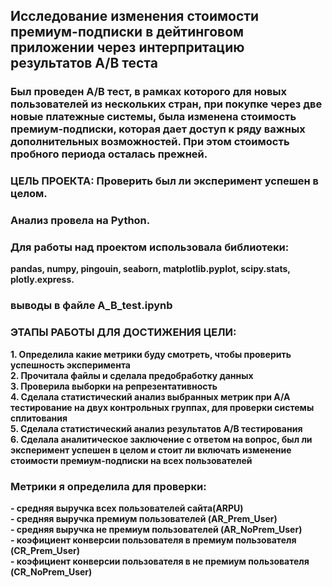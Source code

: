 ## Исследование изменения стоимости премиум-подписки в дейтинговом приложении через интерпритацию результатов А/B теста
###  Был проведен A/B тест, в рамках которого для новых пользователей из нескольких стран, при покупке через две новые платежные системы, была изменена стоимость премиум-подписки, которая дает доступ к ряду важных дополнительных возможностей. При этом стоимость пробного периода осталась прежней.

### ЦЕЛЬ ПРОЕКТА: Проверить был ли эксперимент успешен в целом.

### Анализ провела на Python.  
### Для работы над проектом использовала библиотеки:  
**pandas, numpy, pingouin, seaborn, matplotlib.pyplot, scipy.stats, plotly.express.**  
### выводы в файле A_B_test.ipynb

### ЭТАПЫ РАБОТЫ ДЛЯ ДОСТИЖЕНИЯ ЦЕЛИ:

**1. Определила какие метрики буду смотреть, чтобы проверить успешность эксперимента**  
**2. Прочитала файлы и сделала предобработку данных**  
**3. Проверила выборки на репрезентативность**  
**4. Сделала статистический анализ выбранных метрик при А/А тестирование на двух контрольных группах, для проверки системы сплитования**  
**5. Сделала статистический анализ результатов А/В тестирования**  
**6. Сделала аналитическое заключение с ответом на вопрос, был ли эксперимент успешен в целом и стоит ли включать изменение стоимости премиум-подписки на всех пользователей**  

### Метрики я определила для проверки:

**- средняя выручка всех пользователей сайта(ARPU)**   
**- средняя выручка премиум пользователей (AR_Prem_User)**  
**- средняя выручка не премиум пользователей (AR_NoPrem_User)**  
**- коэфициент конверсии пользователя в премиум пользователя (CR_Prem_User)**   
**- коэфициент конверсии пользователя в не премиум пользователя (CR_NoPrem_User)** 



